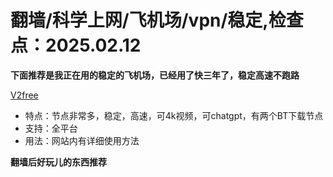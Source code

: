 # 翻墙/科学上网/飞机场/vpn/稳定,检查点：2025.02.12
**下面推荐是我正在用的稳定的飞机场，已经用了快三年了，稳定高速不跑路**

 [V2free](https://w1.v2free.cc/auth/register?code=QKu7#tt) 
* 特点：节点非常多，稳定，高速，可4k视频，可chatgpt，有两个BT下载节点 
* 支持：全平台 
* 用法：网站内有详细使用方法

**翻墙后好玩儿的东西推荐**
 
 

